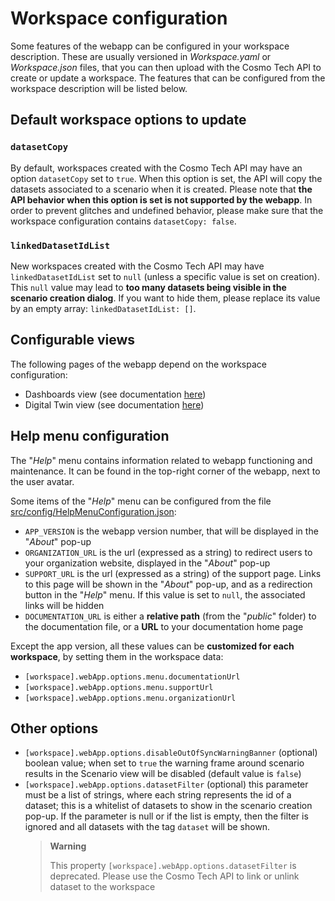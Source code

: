 # Workspace configuration

Some features of the webapp can be configured in your workspace description. These are usually versioned in
_Workspace.yaml_ or _Workspace.json_ files, that you can then upload with the Cosmo Tech API to create or update a
workspace. The features that can be configured from the workspace description will be listed below.

## Default workspace options to update

### `datasetCopy`

By default, workspaces created with the Cosmo Tech API may have an option `datasetCopy` set to `true`. When this option
is set, the API will copy the datasets associated to a scenario when it is created. Please note that
**the API behavior when this option is set is not supported by the webapp**. In order to prevent glitches and undefined
behavior, please make sure that the workspace configuration contains `datasetCopy: false`.

### `linkedDatasetIdList`

New workspaces created with the Cosmo Tech API may have `linkedDatasetIdList` set to `null` (unless a specific value is
set on creation). This `null` value may lead to **too many datasets being visible in the scenario creation dialog**.
If you want to hide them, please replace its value by an empty array: `linkedDatasetIdList: []`.

## Configurable views

The following pages of the webapp depend on the workspace configuration:

- Dashboards view (see documentation [here](powerBI.md))
- Digital Twin view (see documentation [here](instanceVisualization.md))

## Help menu configuration

The "_Help_" menu contains information related to webapp functioning and maintenance. It can be found in the top-right
corner of the webapp, next to the user avatar.

Some items of the "_Help_" menu can be configured from the file
[src/config/HelpMenuConfiguration.json](../src/config/HelpMenuConfiguration.json):

- `APP_VERSION` is the webapp version number, that will be displayed in the "_About_" pop-up
- `ORGANIZATION_URL` is the url (expressed as a string) to redirect users to your organization website, displayed in the
  "_About_" pop-up
- `SUPPORT_URL` is the url (expressed as a string) of the support page. Links to this page will be shown in the
  "_About_" pop-up, and as a redirection button in the "_Help_" menu. If this value is set to `null`, the associated
  links will be hidden
- `DOCUMENTATION_URL` is either a **relative path** (from the "_public_" folder) to the documentation file, or a
  **URL** to your documentation home page

Except the app version, all these values can be **customized for each workspace**, by setting them in the workspace
data:

- `[workspace].webApp.options.menu.documentationUrl`
- `[workspace].webApp.options.menu.supportUrl`
- `[workspace].webApp.options.menu.organizationUrl`

## Other options

- `[workspace].webApp.options.disableOutOfSyncWarningBanner` (optional) boolean value; when set to `true` the
  warning frame around scenario results in the Scenario view will be disabled (default value is `false`)
- `[workspace].webApp.options.datasetFilter` (optional) this parameter must be a list of strings, where each string
  represents the id of a dataset; this is a whitelist of datasets to show in the scenario creation pop-up. If the
  parameter is null or if the list is empty, then the filter is ignored and all datasets with the tag `dataset` will be
  shown.
  > **Warning**
  >
  > This property `[workspace].webApp.options.datasetFilter` is deprecated. Please use the Cosmo Tech API to link or unlink dataset to the workspace
